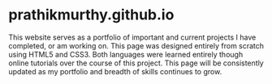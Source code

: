# prathikmurthy.github.io
This website serves as a portfolio of important and current projects I have completed, or am working on. This page was designed entirely from scratch using HTML5 and CSS3. Both languages were learned entirely though online tutorials over the course of this project. This page will be consistently updated as my portfolio and breadth of skills continues to grow.
